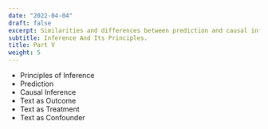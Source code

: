 ```yaml
---
date: "2022-04-04"
draft: false
excerpt: Similarities and differences between prediction and causal inference.
subtitle: Inference And Its Principles.
title: Part V 
weight: 5
---
```


* Principles of Inference
* Prediction
* Causal Inference
* Text as Outcome
* Text as Treatment
* Text as Confounder


